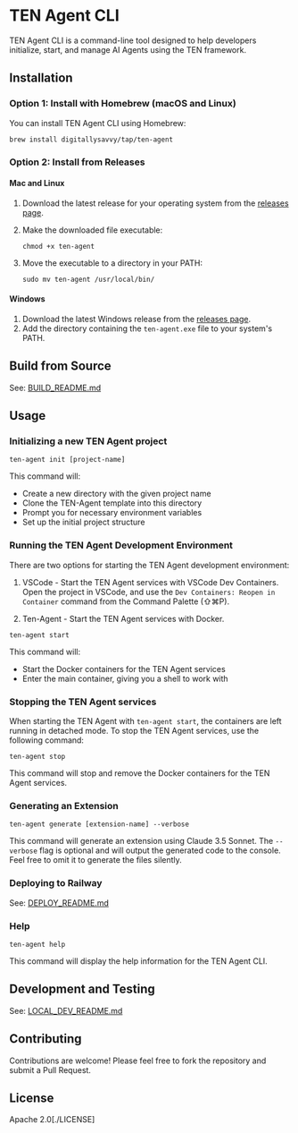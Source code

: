 # TEN Agent CLI

TEN Agent CLI is a command-line tool designed to help developers initialize, start, and manage AI Agents using the TEN framework.

## Installation

### Option 1: Install with Homebrew (macOS and Linux)

You can install TEN Agent CLI using Homebrew:

```
brew install digitallysavvy/tap/ten-agent
```

### Option 2: Install from Releases

#### Mac and Linux

1. Download the latest release for your operating system from the [releases page](https://github.com/digitallysavvy/ten-agent-cli/releases).
2. Make the downloaded file executable:

   ```
   chmod +x ten-agent
   ```

3. Move the executable to a directory in your PATH:

   ```
   sudo mv ten-agent /usr/local/bin/
   ```

#### Windows

1. Download the latest Windows release from the [releases page](https://github.com/digitallysavvy/ten-agent-cli/releases).
2. Add the directory containing the `ten-agent.exe` file to your system's PATH.

## Build from Source

See: [BUILD_README.md](./docs/BUILD_README.md)

## Usage

### Initializing a new TEN Agent project

```
ten-agent init [project-name]
```

This command will:

- Create a new directory with the given project name
- Clone the TEN-Agent template into this directory
- Prompt you for necessary environment variables
- Set up the initial project structure

### Running the TEN Agent Development Environment

There are two options for starting the TEN Agent development environment:

1. VSCode - Start the TEN Agent services with VSCode Dev Containers. Open the project in VSCode, and use the `Dev Containers: Reopen in Container` command from the Command Palette (⇧⌘P).

2. Ten-Agent - Start the TEN Agent services with Docker.

```
ten-agent start
```

This command will:

- Start the Docker containers for the TEN Agent services
- Enter the main container, giving you a shell to work with

### Stopping the TEN Agent services

When starting the TEN Agent with `ten-agent start`, the containers are left running in detached mode. To stop the TEN Agent services, use the following command:

```
ten-agent stop
```

This command will stop and remove the Docker containers for the TEN Agent services.

### Generating an Extension

```
ten-agent generate [extension-name] --verbose
```

This command will generate an extension using Claude 3.5 Sonnet. The `--verbose` flag is optional and will output the generated code to the console. Feel free to omit it to generate the files silently.

### Deploying to Railway

See: [DEPLOY_README.md](./docs/DEPLOY_README.md)

### Help

```
ten-agent help
```

This command will display the help information for the TEN Agent CLI.

## Development and Testing

See: [LOCAL_DEV_README.md](./docs/LOCAL_DEV_README.md)

## Contributing

Contributions are welcome! Please feel free to fork the repository and submit a Pull Request.

## License

Apache 2.0[./LICENSE]
